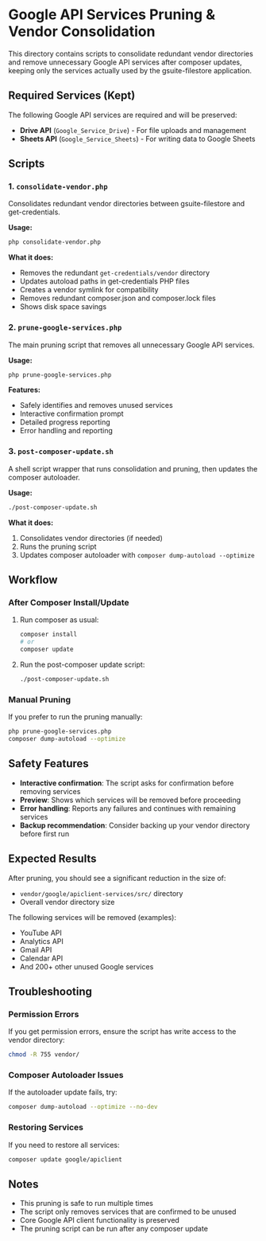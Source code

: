 # Google API Services Pruning & Vendor Consolidation

This directory contains scripts to consolidate redundant vendor directories and remove unnecessary Google API services after composer updates, keeping only the services actually used by the gsuite-filestore application.

## Required Services (Kept)

The following Google API services are required and will be preserved:

- **Drive API** (`Google_Service_Drive`) - For file uploads and management
- **Sheets API** (`Google_Service_Sheets`) - For writing data to Google Sheets

## Scripts

### 1. `consolidate-vendor.php`

Consolidates redundant vendor directories between gsuite-filestore and get-credentials.

**Usage:**

```bash
php consolidate-vendor.php
```

**What it does:**

- Removes the redundant `get-credentials/vendor` directory
- Updates autoload paths in get-credentials PHP files
- Creates a vendor symlink for compatibility
- Removes redundant composer.json and composer.lock files
- Shows disk space savings

### 2. `prune-google-services.php`

The main pruning script that removes all unnecessary Google API services.

**Usage:**

```bash
php prune-google-services.php
```

**Features:**

- Safely identifies and removes unused services
- Interactive confirmation prompt
- Detailed progress reporting
- Error handling and reporting

### 3. `post-composer-update.sh`

A shell script wrapper that runs consolidation and pruning, then updates the composer autoloader.

**Usage:**

```bash
./post-composer-update.sh
```

**What it does:**

1. Consolidates vendor directories (if needed)
2. Runs the pruning script
3. Updates composer autoloader with `composer dump-autoload --optimize`

## Workflow

### After Composer Install/Update

1. Run composer as usual:

   ```bash
   composer install
   # or
   composer update
   ```

2. Run the post-composer update script:
   ```bash
   ./post-composer-update.sh
   ```

### Manual Pruning

If you prefer to run the pruning manually:

```bash
php prune-google-services.php
composer dump-autoload --optimize
```

## Safety Features

- **Interactive confirmation**: The script asks for confirmation before removing services
- **Preview**: Shows which services will be removed before proceeding
- **Error handling**: Reports any failures and continues with remaining services
- **Backup recommendation**: Consider backing up your vendor directory before first run

## Expected Results

After pruning, you should see a significant reduction in the size of:

- `vendor/google/apiclient-services/src/` directory
- Overall vendor directory size

The following services will be removed (examples):

- YouTube API
- Analytics API
- Gmail API
- Calendar API
- And 200+ other unused Google services

## Troubleshooting

### Permission Errors

If you get permission errors, ensure the script has write access to the vendor directory:

```bash
chmod -R 755 vendor/
```

### Composer Autoloader Issues

If the autoloader update fails, try:

```bash
composer dump-autoload --optimize --no-dev
```

### Restoring Services

If you need to restore all services:

```bash
composer update google/apiclient
```

## Notes

- This pruning is safe to run multiple times
- The script only removes services that are confirmed to be unused
- Core Google API client functionality is preserved
- The pruning script can be run after any composer update
